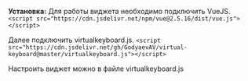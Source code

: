 **Установка:**
Для работы виджета необходимо подключить VueJS.
`<script src="https://cdn.jsdelivr.net/npm/vue@2.5.16/dist/vue.js"></script>`

Далее подключить virtualkeyboard.js.
`<script src="https://cdn.jsdelivr.net/gh/GodyaevAV/virtual-keyboard@master/virtualkeyboard.js"></script>`

Настроить виджет можно в файле virtualkeyboard.js
